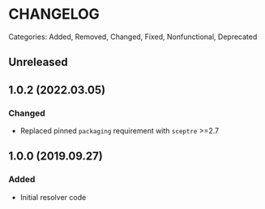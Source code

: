 # CHANGELOG

Categories: Added, Removed, Changed, Fixed, Nonfunctional, Deprecated

## Unreleased

<!--- All unreleased items go here  -->

## 1.0.2 (2022.03.05)

### Changed
- Replaced pinned `packaging` requirement with `sceptre` >=2.7

## 1.0.0 (2019.09.27)

### Added

- Initial resolver code

